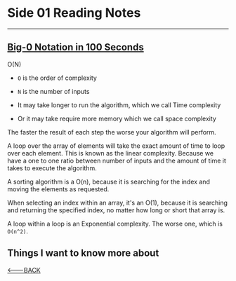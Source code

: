 # Side 01 Reading Notes

----------------------------------------------------------------

## [Big-0 Notation in 100 Seconds](https://www.youtube.com/watch?v=g2o22C3CRfU)

O(N)

- `O` is the order of complexity
- `N` is the number of inputs

- It may take longer to run the algorithm, which we call Time complexity
- Or it may take require more memory which we call space complexity

The faster the result of each step the worse your algorithm will perform.

A loop over the array of elements will take the exact amount of time  to loop over each element. This is known as the linear complexity. Because we have a one to one ratio between number of inputs and the amount of time it takes to execute the algorithm.

A sorting algorithm is a O(n), because it is searching for the index and moving the elements as requested.

When selecting an index within an array, it's an O(1), because it is searching and returning the specified index, no matter how long or short that array is.

A loop within a loop is an Exponential complexity. The worse one, which is `O(n^2)`.

## Things I want to know more about

[<---BACK](README.md)
